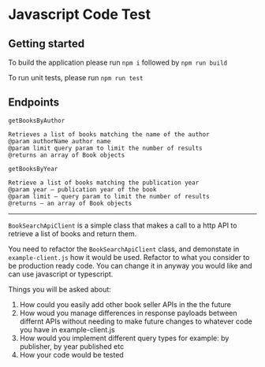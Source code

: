 # Javascript Code Test

## Getting started

To build the application please run `npm i` followed by `npm run build`

To run unit tests, please run `npm run test`

## Endpoints

`getBooksByAuthor`

```
Retrieves a list of books matching the name of the author
@param authorName author name
@param limit query param to limit the number of results
@returns an array of Book objects
```

`getBooksByYear`

```
Retrieve a list of books matching the publication year
@param year — publication year of the book
@param limit — query param to limit the number of results
@returns — an array of Book objects
```

---

`BookSearchApiClient` is a simple class that makes a call to a http API to retrieve a list of books and return them.

You need to refactor the `BookSearchApiClient` class, and demonstate in `example-client.js` how it would be used. Refactor to what you consider to be production ready code. You can change it in anyway you would like and can use javascript or typescript.

Things you will be asked about:

1. How could you easily add other book seller APIs in the the future
2. How woud you manage differences in response payloads between differnt APIs without needing to make future changes to whatever code you have in example-client.js
3. How would you implement different query types for example: by publisher, by year published etc
4. How your code would be tested
